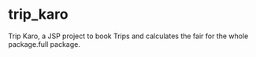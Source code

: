 # trip_karo
Trip Karo, a JSP project to book Trips and calculates the fair for the whole package.full package.
